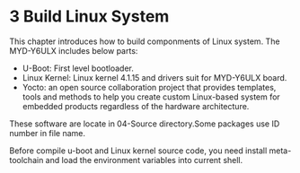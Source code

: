 # 3 Build Linux System

This chapter introduces how to build componments of Linux system. The MYD-Y6ULX includes below parts:

* U-Boot: First level bootloader.
* Linux Kernel: Linux kernel 4.1.15 and drivers suit for MYD-Y6ULX board.
* Yocto: an open source collaboration project that provides templates, tools and methods to help you create custom Linux-based system for embedded products regardless of the hardware architecture.

These software are locate in 04-Source directory.Some packages use ID number in file name.

Before compile u-boot and Linux kernel source code, you need install meta-toolchain and load the environment variables into current shell.

